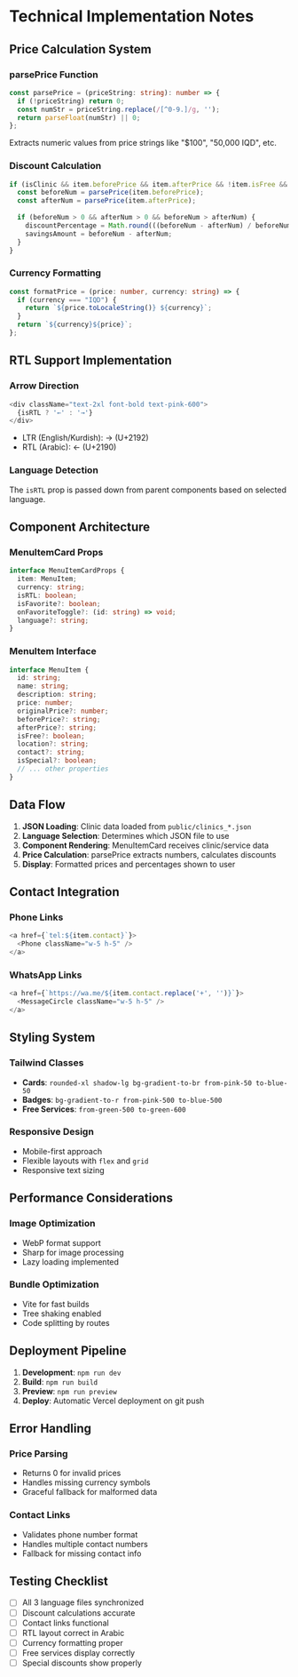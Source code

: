 # Technical Implementation Notes

## Price Calculation System

### parsePrice Function
```typescript
const parsePrice = (priceString: string): number => {
  if (!priceString) return 0;
  const numStr = priceString.replace(/[^0-9.]/g, '');
  return parseFloat(numStr) || 0;
};
```
Extracts numeric values from price strings like "$100", "50,000 IQD", etc.

### Discount Calculation
```typescript
if (isClinic && item.beforePrice && item.afterPrice && !item.isFree && !item.isSpecial) {
  const beforeNum = parsePrice(item.beforePrice);
  const afterNum = parsePrice(item.afterPrice);
  
  if (beforeNum > 0 && afterNum > 0 && beforeNum > afterNum) {
    discountPercentage = Math.round(((beforeNum - afterNum) / beforeNum) * 100);
    savingsAmount = beforeNum - afterNum;
  }
}
```

### Currency Formatting
```typescript
const formatPrice = (price: number, currency: string) => {
  if (currency === "IQD") {
    return `${price.toLocaleString()} ${currency}`;
  }
  return `${currency}${price}`;
};
```

## RTL Support Implementation

### Arrow Direction
```typescript
<div className="text-2xl font-bold text-pink-600">
  {isRTL ? '←' : '→'}
</div>
```
- LTR (English/Kurdish): → (U+2192)
- RTL (Arabic): ← (U+2190)

### Language Detection
The `isRTL` prop is passed down from parent components based on selected language.

## Component Architecture

### MenuItemCard Props
```typescript
interface MenuItemCardProps {
  item: MenuItem;
  currency: string;
  isRTL: boolean;
  isFavorite?: boolean;
  onFavoriteToggle?: (id: string) => void;
  language?: string;
}
```

### MenuItem Interface
```typescript
interface MenuItem {
  id: string;
  name: string;
  description: string;
  price: number;
  originalPrice?: number;
  beforePrice?: string;
  afterPrice?: string;
  isFree?: boolean;
  location?: string;
  contact?: string;
  isSpecial?: boolean;
  // ... other properties
}
```

## Data Flow

1. **JSON Loading**: Clinic data loaded from `public/clinics_*.json`
2. **Language Selection**: Determines which JSON file to use
3. **Component Rendering**: MenuItemCard receives clinic/service data
4. **Price Calculation**: parsePrice extracts numbers, calculates discounts
5. **Display**: Formatted prices and percentages shown to user

## Contact Integration

### Phone Links
```typescript
<a href={`tel:${item.contact}`}>
  <Phone className="w-5 h-5" />
</a>
```

### WhatsApp Links
```typescript
<a href={`https://wa.me/${item.contact.replace('+', '')}`}>
  <MessageCircle className="w-5 h-5" />
</a>
```

## Styling System

### Tailwind Classes
- **Cards**: `rounded-xl shadow-lg bg-gradient-to-br from-pink-50 to-blue-50`
- **Badges**: `bg-gradient-to-r from-pink-500 to-blue-500`
- **Free Services**: `from-green-500 to-green-600`

### Responsive Design
- Mobile-first approach
- Flexible layouts with `flex` and `grid`
- Responsive text sizing

## Performance Considerations

### Image Optimization
- WebP format support
- Sharp for image processing
- Lazy loading implemented

### Bundle Optimization
- Vite for fast builds
- Tree shaking enabled
- Code splitting by routes

## Deployment Pipeline

1. **Development**: `npm run dev`
2. **Build**: `npm run build`
3. **Preview**: `npm run preview`
4. **Deploy**: Automatic Vercel deployment on git push

## Error Handling

### Price Parsing
- Returns 0 for invalid prices
- Handles missing currency symbols
- Graceful fallback for malformed data

### Contact Links
- Validates phone number format
- Handles multiple contact numbers
- Fallback for missing contact info

## Testing Checklist

- [ ] All 3 language files synchronized
- [ ] Discount calculations accurate
- [ ] Contact links functional
- [ ] RTL layout correct in Arabic
- [ ] Currency formatting proper
- [ ] Free services display correctly
- [ ] Special discounts show properly